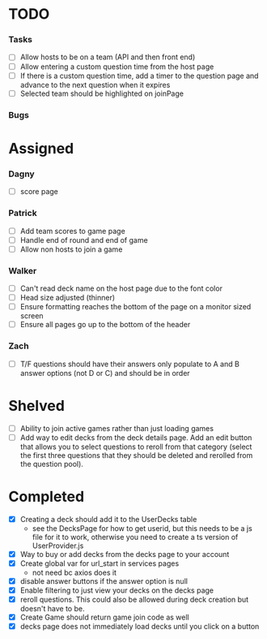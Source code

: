 
# TODO
### Tasks
- [ ] Allow hosts to be on a team (API and then front end)
- [ ] Allow entering a custom question time from the host page
- [ ] If there is a custom question time, add a timer to the question page and advance to the next question when it expires
- [ ] Selected team should be highlighted on joinPage

### Bugs

# Assigned

### Dagny
- [ ] score page

### Patrick
- [ ] Add team scores to game page
- [ ] Handle end of round and end of game
- [ ] Allow non hosts to join a game

### Walker
- [ ] Can't read deck name on the host page due to the font color
- [ ] Head size adjusted (thinner)
- [ ] Ensure formatting reaches the bottom of the page on a monitor sized screen
- [ ] Ensure all pages go up to the bottom of the header

### Zach
- [ ] T/F questions should have their answers only populate to A and B answer options (not D or C) and should be in order



# Shelved
- [ ] Ability to join active games rather than just loading games
- [ ] Add way to edit decks from the deck details page. Add an edit button that allows you to select questions to reroll from that category (select the first three questions that they should be deleted and rerolled from the question pool).

# Completed
- [x] Creating a deck should add it to the UserDecks table
    - see the DecksPage for how to get userid, but this needs to be a js file for it to work, otherwise you need to create a ts version of UserProvider.js
 - [x] Way to buy or add decks from the decks page to your account
 - [x] Create global var for url_start in services pages
    - not need bc axios does it
- [x] disable answer buttons if the answer option is null
- [x] Enable filtering to just view your decks on the decks page
- [x] reroll questions. This could also be allowed during deck creation but doesn't have to be. 
- [x] Create Game should return game join code as well
- [x] decks page does not immediately load decks until you click on a button
